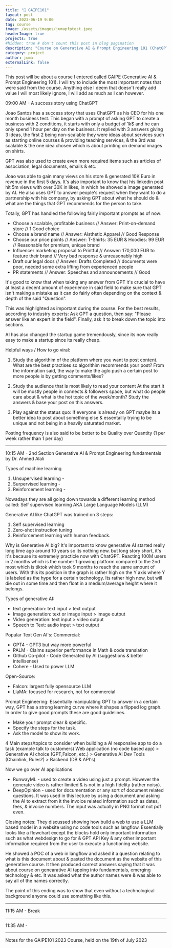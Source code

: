 ```yaml
---
title: "🤖 GAIPE101"
layout: post
date: 2023-06-19 9:00
tag: course
image: /assets/images/jumapfptest.jpeg
headerImage: true
projects: true
#hidden: true # don't count this post in blog pagination
description: "Course on Generative AI & Prompt Engineering 101 (ChatGPT)"
category: project
author: juma
externalLink: false
---
```


This post will be about a course I entered called GAIPE (Generative AI & Prompt Engineering 101). I will try to include the most important notes that were said from the course. Anything else I deem that doesn't really add value I will most likely ignore, I will add as much as I can however.

09:00 AM - A success story using ChatGPT

Joao Santos has a success story that uses ChatGPT as his CEO for his one month business test. This began with a prompt of asking GPT to create a business with 2 conditions, it starts with only a budget of 1k$ and he can only spend 1 hour per day on the business. It replied with 3 answers giving 3 ideas, the first 2 being non-scalable they were ideas about services such as starting online courses & providing teaching services, & the 3rd was scalable & the one idea chosen which is about printing on demand images on shirts.

GPT was also used to create even more required items such as articles of association, legal documents, emails & etc.

Joao was able to gain many views on his store & generated 10K Euro in revenue in the first 5 days. It's also important to know that his linkedin post hit 5m views with over 30K in likes, in which he showed a image generated by AI. He also uses GPT to answer people's request when they want to do a partnership with his company, by asking GPT about what he should do & what are the things that GPT recommends for the person to take.

Totally, GPT has handled the following fairly important prompts as of now:
- Choose a scalable, profitable business // Answer: Print-on-demand store // 1 Good choice
- Choose a brand name // Answer: Aisthetic Apparel // Good Response
- Choose our price points // Answer: T-Shirts: 35 EUR & Hoodies: 99 EUR // Reasonable for premium, unique brand
- Influencer marketing proposal to Printful // Answer: 170,000 EUR to feature their brand // Very bad response & unreasonably high
- Draft our legal docs // Answer: Drafts Completed // documents were poor, needed some extra lifting from experienced people
- PR statements // Answer: Speeches and announcements // Good

It's good to know that when taking any answer from GPT it's crucial to have at least a decent amount of experience in said field to make sure that GPT isn't making a mistake as it can do fairly often depending on the context & depth of the said "Question".

This was highlighted as important during the course. For the best results, according to industry experts:
Ask GPT a question, then say: "Please answer like an expert in the field". Finally, ask it to break down the topic into sections.

AI has also changed the startup game tremendously, since its now really easy to make a startup since its really cheap.

Helpful ways / How to go viral:
1. Study the algorithim of the platform where you want to post content.
What are the best practises so algorithim recommends your post?
From the information said, the way to make the aglo push a certain post to more people is by getting comments/likes?

1. Study the audience that is most likely to read your content
At the start it will be mostly people in connects & followers space, but what do people care about & what is the hot topic of the week/month? Study the answers & base your post on this answers.

1. Play against the status quo:
If everyone is already on GPT maybe its a better idea to post about something else & essentailly trying to be unique and not being in a heavily saturated market. 

Posting frequency is also said to be better to be Quality over Quantity (1 per week rather than 1 per day)

---

10:15 AM - 2nd Section Generative AI & Prompt Engineering fundamentals by Dr. Ahmed Alali​

Types of machine learning
1. Unsupervised learning - 
2. Surpervised learning - 
3. Reinforcement learning - 

Nowadays they are all going down towards a different learning method called:
Self supervised learning AKA Large Language Models (LLM)

Generative AI like ChatGPT was trained on 3 steps:
1. Self supervised learning
2. Zero-shot instruction tuning
3. Reinforcement learning with human feedback.

Why is Generative AI big?
It's important to know generative AI started really long time ago around 10 years so its nothing new. but long story short, it's it's because its extremely practicle now with ChatGPT. Reacting 100M users in 2 months which is the number 1 growing platform compared to the 2nd most which is tiktok which took 9 months to reach the same amount of users. With this its position in the graph is rather high on the Y axis where Y is labeled as the hype for a certain technology. Its rather high now, but will die out in some time and then float in a medium/average height where it belongs.

Types of generative AI:
- text generation: text input > text output
- Image generation: text or image input > image output
- Video generation: text input > video output
- Speech to Text: audio input > text output

Popular Text Gen AI's:
Commercial:
- GPT4 - GPT3 but way more powerful
- PALM - Claims superior performance in Math & code translation
- Github Co-pilot - Code Generated by AI (suggestions & better intellisense)
- Cohere - Used to power LLM

Open-Source:
- Falcon: largest fully opensource LLM
- LlaMA: focused for research, not for commercial

Prompt Engineering:
Essentially manipulating GPT to answer in a certain way, GPT has a strong learning curve where it shapes a flipped log graph.
In order to give good prompts these are good guidelines.
- Make your prompt clear & specific.
- Specify the steps for the task.
- Ask the model to show its work.

4 Main steps/topics to consider when building a AI responsive app to do a task (example talk to customers)
Web application (no code based app) > Generative AI choice (GPT,Falcon, etc.) > Generative AI Dev Tools (Chainlink, Rules?) > Backend (DB & API's)

Now we go over AI applications
- RunwayML - used to create a video using just a prompt. However the generate video is rather limited & is not in a high fidelity (rather noisy).
- DeepOpinion - used for documentation or any sort of document related questions. It was used in this lecture by using a document and asking the AI to extract from it the invoice related information such as dates, fees, & invoice numbers. The input was actually in PNG format not pdf even.

Closing notes: They discussed showing how build a web to use a LLM based model in a website using no code tools such as langflow.
Essentially looks like a flowchart except the blocks hold only important information such as what webdesign to go for & GPT API Key & any other important information required from the user to execute a functioning website.

He showed a POC of a web in langflow and asked it a question relating to what is this document about & pasted the document as the website of this generative course. It then produced correct answers saying that it was about course on genearative AI tapping into fundamentals, emerging technology & etc. It was asked what the author names were & was able to say all of the names correctly.

The point of this ending was to show that even without a technological background anyone could use something like this.

---

11:15 AM - Break


---

11:35 AM - 


---

Notes for the GAIPE101 2023 Course, held on the 19th of July 2023
